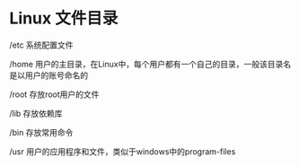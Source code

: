 # Linux 文件目录
/etc 系统配置文件

/home  用户的主目录，在Linux中，每个用户都有一个自己的目录，一般该目录名是以用户的账号命名的 

/root 存放root用户的文件

/lib 存放依赖库

/bin 存放常用命令

/usr 用户的应用程序和文件，类似于windows中的program-files

